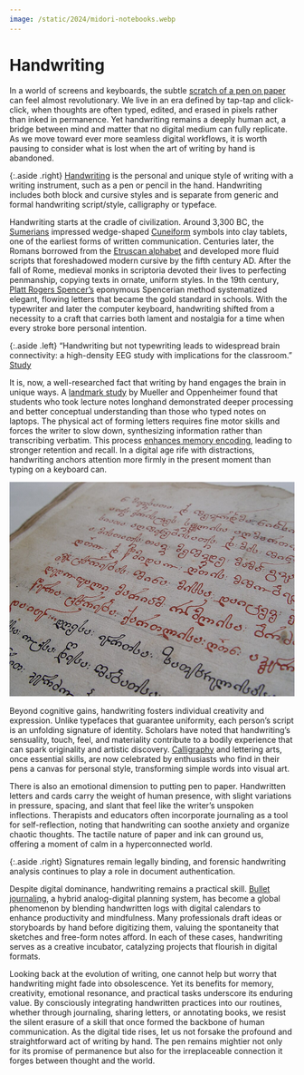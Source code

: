 ```yaml
---
image: /static/2024/midori-notebooks.webp
---
```


# Handwriting

In a world of screens and keyboards, the subtle [scratch of a pen on paper](/2025/notes/) can feel almost revolutionary. We live in an era defined by tap-tap and click-click, when thoughts are often typed, edited, and erased in pixels rather than inked in permanence. Yet handwriting remains a deeply human act, a bridge between mind and matter that no digital medium can fully replicate. As we move toward ever more seamless digital workflows, it is worth pausing to consider what is lost when the art of writing by hand is abandoned.

{:.aside .right}
[Handwriting](https://en.wikipedia.org/wiki/Handwriting) is the personal and unique style of writing with a writing instrument, such as a pen or pencil in the hand. Handwriting includes both block and cursive styles and is separate from generic and formal handwriting script/style, calligraphy or typeface.

Handwriting starts at the cradle of civilization. Around 3,300 BC, the [Sumerians](https://en.wikipedia.org/wiki/Sumer) impressed wedge-shaped [Cuneiform](https://en.wikipedia.org/wiki/Cuneiform) symbols into clay tablets, one of the earliest forms of written communication. Centuries later, the Romans borrowed from the [Etruscan alphabet](https://en.wikipedia.org/wiki/Etruscan_alphabet) and developed more fluid scripts that foreshadowed modern cursive by the fifth century AD. After the fall of Rome, medieval monks in scriptoria devoted their lives to perfecting penmanship, copying texts in ornate, uniform styles. In the 19th century, [Platt Rogers Spencer’s](https://en.wikipedia.org/wiki/Platt_Rogers_Spencer) eponymous Spencerian method systematized elegant, flowing letters that became the gold standard in schools. With the typewriter and later the computer keyboard, handwriting shifted from a necessity to a craft that carries both lament and nostalgia for a time when every stroke bore personal intention.

{:.aside .left}
“Handwriting but not typewriting leads to widespread brain connectivity: a high-density EEG study with implications for the classroom.” [Study](https://www.frontiersin.org/journals/psychology/articles/10.3389/fpsyg.2023.1219945/full)

It is, now, a well-researched fact that writing by hand engages the brain in unique ways. A [landmark study](https://journals.sagepub.com/doi/10.1177/0956797614524581) by Mueller and Oppenheimer found that students who took lecture notes longhand demonstrated deeper processing and better conceptual understanding than those who typed notes on laptops. The physical act of forming letters requires fine motor skills and forces the writer to slow down, synthesizing information rather than transcribing verbatim. This process [enhances memory encoding](https://www.scientificamerican.com/article/why-writing-by-hand-is-better-for-memory-and-learning/), leading to stronger retention and recall. In a digital age rife with distractions, handwriting anchors attention more firmly in the present moment than typing on a keyboard can.

<img class="medium right" src="/static/2025/georgian-calligraphy.jpg" alt="Georgian calligraphy">

Beyond cognitive gains, handwriting fosters individual creativity and expression. Unlike typefaces that guarantee uniformity, each person’s script is an unfolding signature of identity. Scholars have noted that handwriting’s sensuality, touch, feel, and materiality contribute to a bodily experience that can spark originality and artistic discovery. [Calligraphy](https://en.wikipedia.org/wiki/Calligraphy) and lettering arts, once essential skills, are now celebrated by enthusiasts who find in their pens a canvas for personal style, transforming simple words into visual art.

There is also an emotional dimension to putting pen to paper. Handwritten letters and cards carry the weight of human presence, with slight variations in pressure, spacing, and slant that feel like the writer’s unspoken inflections. Therapists and educators often incorporate journaling as a tool for self-reflection, noting that handwriting can soothe anxiety and organize chaotic thoughts. The tactile nature of paper and ink can ground us, offering a moment of calm in a hyperconnected world.

{:.aside .right}
Signatures remain legally binding, and forensic handwriting analysis continues to play a role in document authentication.

Despite digital dominance, handwriting remains a practical skill. [Bullet journaling](https://en.wikipedia.org/wiki/Bullet_journal), a hybrid analog-digital planning system, has become a global phenomenon by blending handwritten logs with digital calendars to enhance productivity and mindfulness. Many professionals draft ideas or storyboards by hand before digitizing them, valuing the spontaneity that sketches and free-form notes afford. In each of these cases, handwriting serves as a creative incubator, catalyzing projects that flourish in digital formats.

Looking back at the evolution of writing, one cannot help but worry that handwriting might fade into obsolescence. Yet its benefits for memory, creativity, emotional resonance, and practical tasks underscore its enduring value. By consciously integrating handwritten practices into our routines, whether through journaling, sharing letters, or annotating books, we resist the silent erasure of a skill that once formed the backbone of human communication. As the digital tide rises, let us not forsake the profound and straightforward act of writing by hand. The pen remains mightier not only for its promise of permanence but also for the irreplaceable connection it forges between thought and the world.